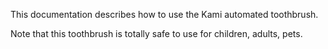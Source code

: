 This documentation describes how to use the Kami automated toothbrush.

Note that this toothbrush is totally safe to use for children, adults, pets.
